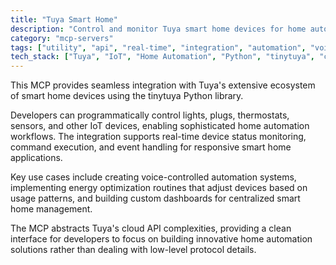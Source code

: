 ```yaml
---
title: "Tuya Smart Home"
description: "Control and monitor Tuya smart home devices for home automation, enabling voice commands and energy optimization scenarios."
category: "mcp-servers"
tags: ["utility", "api", "real-time", "integration", "automation", "voice control", "energy optimization", "dashboard"]
tech_stack: ["Tuya", "IoT", "Home Automation", "Python", "tinytuya", "cloud API"]
---
```


This MCP provides seamless integration with Tuya's extensive ecosystem of smart home devices using the tinytuya Python library. 

Developers can programmatically control lights, plugs, thermostats, sensors, and other IoT devices, enabling sophisticated home automation workflows. The integration supports real-time device status monitoring, command execution, and event handling for responsive smart home applications.

Key use cases include creating voice-controlled automation systems, implementing energy optimization routines that adjust devices based on usage patterns, and building custom dashboards for centralized smart home management. 

The MCP abstracts Tuya's cloud API complexities, providing a clean interface for developers to focus on building innovative home automation solutions rather than dealing with low-level protocol details.
